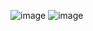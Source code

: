 ![image](https://github.com/oktavin28/proyek-predictive-analytics/blob/main/capture-20231123-142806.png?raw=true)
![image](https://github.com/oktavin28/proyek-predictive-analytics/blob/main/capture-20231123-142806.png?raw=true)
